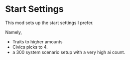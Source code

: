 # Start Settings

This mod sets up the start settings I prefer. 

Namely,
- Traits to higher amounts 
- Civics picks to 4.
- a 300 system scenario setup with a very high ai count.